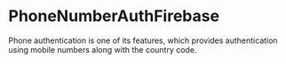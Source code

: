 # PhoneNumberAuthFirebase
Phone authentication is one of its features, which provides authentication using mobile numbers along with the country code.
